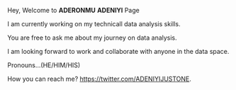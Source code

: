 Hey, Welcome to __ADERONMU__ __ADENIYI__ Page


I am currently working on my technicall data analysis skills. 

You are free to ask me about my journey on data analysis.


I am looking forward to work and collaborate with anyone in the data space.

Pronouns...(HE/HIM/HIS)

How you can reach me?  https://twitter.com/ADENIYIJUSTONE.
